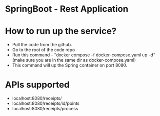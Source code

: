# SpringBoot - Rest Application

# How to run up the service?

* Pull the code from the github.
* Go to the root of the code repo
* Run this command - "docker compose -f docker-compose.yaml up -d" (make sure you are in the same dir as docker-compose.yaml)
* This command will up the Spring container on port 8080.

# APIs supported

* localhost:8080/receipts/
* localhost:8080/receipts/id/points
* localhost:8080/receipts/process
